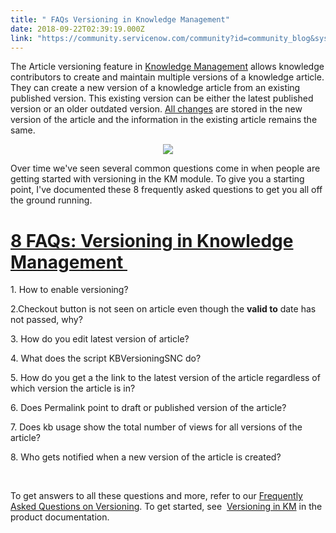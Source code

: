 ```yaml
---
title: " FAQs Versioning in Knowledge Management"
date: 2018-09-22T02:39:19.000Z
link: "https://community.servicenow.com/community?id=community_blog&sys_id=3bbc8bf3db242344fece0b55ca96191c"
---
```

<p>The Article versioning feature in <a href="https://docs.servicenow.com/bundle/london-servicenow-platform/page/product/knowledge-management/reference/get-started-knowledge-end-users.html" target="_blank" rel="nofollow">Knowledge Management</a> allows knowledge contributors to create and maintain multiple versions of a knowledge article. They can create a new version of a knowledge article from an existing published version. This existing version can be either the latest published version or an older outdated version. <a href="https://docs.servicenow.com/bundle/london-servicenow-platform/page/product/knowledge-management/concept/article-versioning-changes.html" target="_blank" rel="nofollow">All changes</a> are stored in the new version of the article and the information in the existing article remains the same.</p>
<center><img style="max-width: 100%; max-height: 480px;" src="6bca6abcdb3c67842be0a851ca96196f.iix" /></center>
<p>Over time we&#39;ve seen several common questions come in when people are getting started with versioning in the KM module. To give you a starting point, I&#39;ve documented these 8 frequently asked questions to get you all off the ground running.</p>
<h1><a href="http://bit.ly/2xMFjyp" target="_blank" rel="nofollow">8 FAQs: Versioning in Knowledge Management </a></h1>
<p>1. How to enable versioning?</p>
<p>2.Checkout button is not seen on article even though the <strong>valid to</strong> date has not passed, why?</p>
<p>3. How do you edit latest version of article?</p>
<p>4. What does the script KBVersioningSNC do?</p>
<p>5. How do you get a the link to the latest version of the article regardless of which version the article is in?</p>
<p>6. Does Permalink point to draft or published version of the article?</p>
<p>7. Does kb usage show the total number of views for all versions of the article?</p>
<p>8. Who gets notified when a new version of the article is created?</p>
<p>  </p>
<p style="text-align: left;">To get answers to all these questions and more, refer to our <a href="http://bit.ly/2xMFjyp" target="_blank" rel="nofollow">Frequently Asked Questions on Versioning</a>. To get started, see  <a href="https://docs.servicenow.com/bundle/london-servicenow-platform/page/product/knowledge-management/concept/article-versioning.html" target="_blank" rel="nofollow">Versioning in KM</a> in the product documentation. </p>
<p> </p>